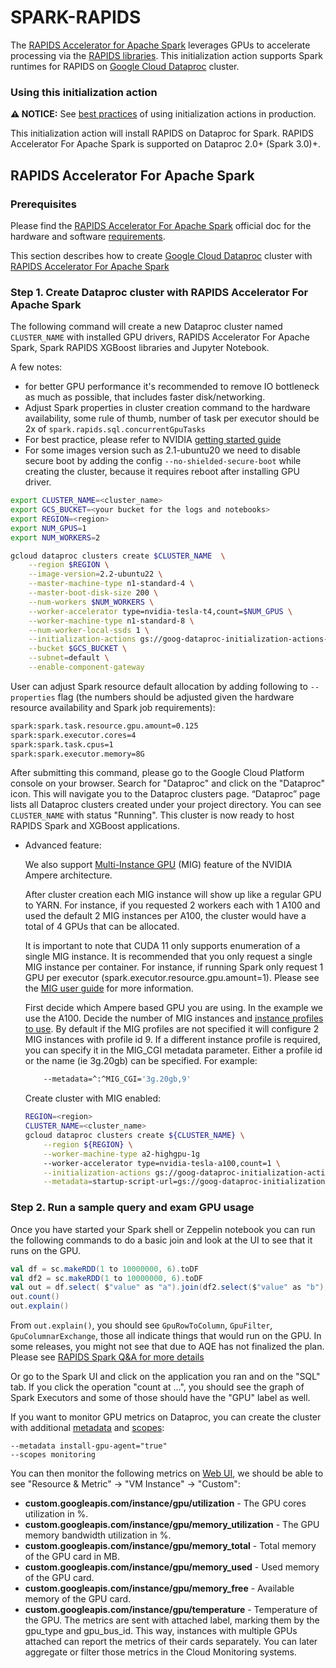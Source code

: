 # SPARK-RAPIDS

The [RAPIDS Accelerator for Apache Spark](https://nvidia.github.io/spark-rapids/) leverages GPUs
to accelerate processing via the [RAPIDS libraries](http://rapids.ai). This initialization
action supports Spark runtimes for RAPIDS on
[Google Cloud Dataproc](https://cloud.google.com/dataproc) cluster.

### Using this initialization action

**:warning: NOTICE:** See
[best practices](/README.md#how-initialization-actions-are-used) of using
initialization actions in production.

This initialization action will install RAPIDS on Dataproc for Spark.
RAPIDS Accelerator For Apache Spark is supported on Dataproc 2.0+ (Spark 3.0)+.

## RAPIDS Accelerator For Apache Spark

### Prerequisites
Please find the [RAPIDS Accelerator For Apache Spark](https://nvidia.github.io/spark-rapids/) 
official doc for the hardware and software [requirements](https://nvidia.github.io/spark-rapids/docs/download.html).

This section describes how to create
[Google Cloud Dataproc](https://cloud.google.com/dataproc) cluster with
[RAPIDS Accelerator For Apache Spark](https://github.com/NVIDIA/spark-rapids)

### Step 1. Create Dataproc cluster with RAPIDS Accelerator For Apache Spark

The following command will create a new Dataproc cluster named `CLUSTER_NAME`
with installed GPU drivers, RAPIDS Accelerator For Apache Spark, Spark RAPIDS XGBoost
libraries and Jupyter Notebook.

A few notes:

*   for better GPU performance it's recommended to remove IO bottleneck as much
    as possible, that includes faster disk/networking.
*   Adjust Spark properties in cluster creation command to the hardware
    availability, some rule of thumb, number of task per executor should be 2x of
    `spark.rapids.sql.concurrentGpuTasks`
*   For best practice, please refer to NVIDIA
    [getting started guide](https://nvidia.github.io/spark-rapids/)
*   For some images version such as 2.1-ubuntu20 we need to disable secure boot by adding
    the config `--no-shielded-secure-boot` while creating the cluster, because it requires 
    reboot after installing GPU driver.

```bash
export CLUSTER_NAME=<cluster_name>
export GCS_BUCKET=<your bucket for the logs and notebooks>
export REGION=<region>
export NUM_GPUS=1
export NUM_WORKERS=2

gcloud dataproc clusters create $CLUSTER_NAME  \
    --region $REGION \
    --image-version=2.2-ubuntu22 \
    --master-machine-type n1-standard-4 \
    --master-boot-disk-size 200 \
    --num-workers $NUM_WORKERS \
    --worker-accelerator type=nvidia-tesla-t4,count=$NUM_GPUS \
    --worker-machine-type n1-standard-8 \
    --num-worker-local-ssds 1 \
    --initialization-actions gs://goog-dataproc-initialization-actions-${REGION}/spark-rapids/spark-rapids.sh \
    --bucket $GCS_BUCKET \
    --subnet=default \
    --enable-component-gateway
```

User can adjust Spark resource default allocation by adding following to
`--properties` flag (the numbers should be adjusted given the hardware resource
availability and Spark job requirements):

```bash
spark:spark.task.resource.gpu.amount=0.125
spark:spark.executor.cores=4
spark:spark.task.cpus=1
spark:spark.executor.memory=8G
```

After submitting this command, please go to the Google Cloud Platform console on
your browser. Search for "Dataproc" and click on the "Dataproc" icon. This will
navigate you to the Dataproc clusters page. “Dataproc” page lists all Dataproc
clusters created under your project directory. You can see `CLUSTER_NAME` with
status "Running". This cluster is now ready to host RAPIDS Spark and XGBoost
applications.

* Advanced feature:

  We also support [Multi-Instance GPU](https://www.nvidia.com/en-gb/technologies/multi-instance-gpu/) (MIG) feature of the NVIDIA Ampere architecture. 

  After cluster creation each MIG instance will show up like a regular GPU to YARN. For instance, if you requested
2 workers each with 1 A100 and used the default 2 MIG instances per A100, the cluster would have a total of 4 GPUs
that can be allocated.

  It is important to note that CUDA 11 only supports enumeration of a single MIG instance. It is recommended that you
only request a single MIG instance per container. For instance, if running Spark only request
1 GPU per executor (spark.executor.resource.gpu.amount=1). Please see the
[MIG user guide](https://docs.nvidia.com/datacenter/tesla/mig-user-guide/) for more information.

  First decide which Ampere based GPU you are using. In the example we use the A100.
Decide the number of MIG instances and [instance profiles to use](https://docs.nvidia.com/datacenter/tesla/mig-user-guide/#lgi).
By default if the MIG profiles are not specified it will configure 2 MIG instances with profile id 9. If
a different instance profile is required, you can specify it in the MIG_CGI metadata parameter. Either a
profile id or the name (ie 3g.20gb) can be specified. For example:

    ```bash
        --metadata=^:^MIG_CGI='3g.20gb,9'
    ```
  Create cluster with MIG enabled:
    
    ```bash
    REGION=<region>
    CLUSTER_NAME=<cluster_name>
    gcloud dataproc clusters create ${CLUSTER_NAME} \
        --region ${REGION} \
        --worker-machine-type a2-highgpu-1g
        --worker-accelerator type=nvidia-tesla-a100,count=1 \
        --initialization-actions gs://goog-dataproc-initialization-actions-${REGION}/spark-rapids/spark-rapids.sh \
        --metadata=startup-script-url=gs://goog-dataproc-initialization-actions-${REGION}/spark-rapids/mig.sh
    ```

### Step 2. Run a sample query and exam GPU usage

Once you have started your Spark shell or Zeppelin notebook you can run the
following commands to do a basic join and look at the UI to see that it runs on
the GPU.

```scala
val df = sc.makeRDD(1 to 10000000, 6).toDF
val df2 = sc.makeRDD(1 to 10000000, 6).toDF
val out = df.select( $"value" as "a").join(df2.select($"value" as "b"), $"a" === $"b")
out.count()
out.explain()
```

From `out.explain()`, you should see `GpuRowToColumn`, `GpuFilter`,
`GpuColumnarExchange`, those all indicate things that would run on the GPU.
In some releases, you might not see that due to AQE has not finalized the plan. Please see
[RAPIDS Spark Q&A for more details](https://nvidia.github.io/spark-rapids/docs/FAQ.html#is-adaptive-query-execution-aqe-supported)

Or go to the Spark UI and click on the application you ran and on the "SQL" tab.
If you click the operation "count at ...", you should see the graph of Spark
Executors and some of those should have the "GPU" label as well.

If you want to monitor GPU metrics on Dataproc, you can create the cluster with additional
[metadata](https://cloud.google.com/dataproc/docs/concepts/configuring-clusters/metadata) and
[scopes](https://cloud.google.com/sdk/gcloud/reference/dataproc/clusters/create#--scopes):
```
--metadata install-gpu-agent="true"
--scopes monitoring
```
You can then monitor the following metrics on [Web UI](https://console.cloud.google.com/monitoring/metrics-explorer),
we should be able to see "Resource & Metric" -> "VM Instance" -> "Custom":
* **custom.googleapis.com/instance/gpu/utilization** - The GPU cores utilization in %.
* **custom.googleapis.com/instance/gpu/memory_utilization** - The GPU memory bandwidth utilization in %.
* **custom.googleapis.com/instance/gpu/memory_total** - Total memory of the GPU card in MB.
* **custom.googleapis.com/instance/gpu/memory_used** - Used memory of the GPU card.
* **custom.googleapis.com/instance/gpu/memory_free** - Available memory of the GPU card.
* **custom.googleapis.com/instance/gpu/temperature** - Temperature of the GPU.
The metrics are sent with attached label, marking them by the gpu_type and gpu_bus_id.
This way, instances with multiple GPUs attached can report the metrics of their cards separately.
You can later aggregate or filter those metrics in the Cloud Monitoring systems.
